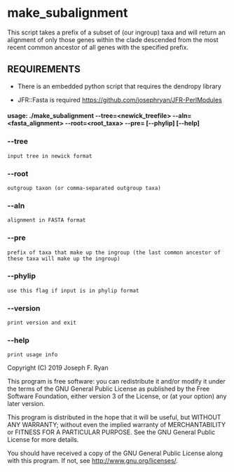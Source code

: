 # make_subalignment
This script takes a prefix of a subset of (our ingroup) taxa and will return an alignment of only those genes within the clade descended from the most recent common ancestor of all genes with the specified prefix.

## REQUIREMENTS

* There is an embedded python script that requires the dendropy library

* JFR::Fasta is required https://github.com/josephryan/JFR-PerlModules

#### usage: ./make_subalignment --tree=<newick_treefile> --aln=<fasta_alignment> --root=<root_taxa> --pre=<prefix> [--phylip] [--help]

### --tree
    input tree in newick format
    
### --root
    outgroup taxon (or comma-separated outgroup taxa)
    
### --aln
    alignment in FASTA format
 
### --pre
    prefix of taxa that make up the ingroup (the last common ancestor of these taxa will make up the ingroup)

### --phylip
    use this flag if input is in phylip format
    
### --version
    print version and exit
    
### --help
    print usage info

Copyright (C) 2019 Joseph F. Ryan

This program is free software: you can redistribute it and/or modify
it under the terms of the GNU General Public License as published by
the Free Software Foundation, either version 3 of the License, or
(at your option) any later version.

This program is distributed in the hope that it will be useful,
but WITHOUT ANY WARRANTY; without even the implied warranty of
MERCHANTABILITY or FITNESS FOR A PARTICULAR PURPOSE.  See the
GNU General Public License for more details.

You should have received a copy of the GNU General Public License
along with this program.  If not, see <http://www.gnu.org/licenses/>.
